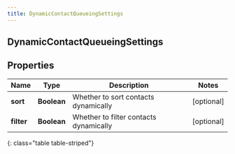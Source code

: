```yaml
---
title: DynamicContactQueueingSettings
---
```

## DynamicContactQueueingSettings


## Properties

| Name | Type | Description | Notes |
| ------------ | ------------- | ------------- | ------------- |
| **sort** | <!----><!---->**Boolean**<!----> | Whether to sort contacts dynamically |  [optional] |
| **filter** | <!----><!---->**Boolean**<!----> | Whether to filter contacts dynamically |  [optional] |
{: class="table table-striped"}



